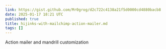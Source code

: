 ```yaml
---
link: https://gist.github.com/Mr0grog/d2c722c4138a21f5d0000cd4880bacb8
date: 2025-01-17 18:21 UTC
published: true
title: hijinks-with-mailchimp-action-mailer.md
tags: []
---
```


Action mailer and mandrill customization
